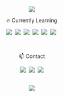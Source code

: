 <div align="center"><img src="https://capsule-render.vercel.app/api?type=waving&color=timeGradient&height=250&section=header&text=Always&nbsp;Be&nbsp;Coding&fontSize=90&animation=twinkling&fontAlignY=40"/></div>

<p align="center">🔥 Currently Learning</p>
<p align="center">
  <img src="https://img.shields.io/badge/Typescript-3178c6?style=flat-square&logo=Typescript&logoColor=white"/></a>&nbsp 
  <img src="https://img.shields.io/badge/React-61dafb?style=flat-square&logo=React&logoColor=white"/></a>&nbsp
  <img src="https://img.shields.io/badge/Next.js-000000?style=flat-square&logo=Next.js&logoColor=white"/></a>&nbsp
  <img src="https://img.shields.io/badge/Node.js-339933?style=flat-square&logo=Node.js&logoColor=white"/></a>&nbsp  
  <img src="https://img.shields.io/badge/Firebase-FFCA28?style=flat-square&logo=Firebase&logoColor=black"/></a>&nbsp
  <img src="https://img.shields.io/badge/ReactNative-61DAFB?style=flat-square&logo=React&logoColor=black"/></a>&nbsp

</p>
<br />
<p align="center">📫 Contact</p>
<p align="center">
  <a href="https://zeebeck.tistory.com/"><img src="https://img.shields.io/badge/Tistory-11B48A?style=flat-square&link=https://zeebeck.tistory.com"/></a>&nbsp
  <a href="https://jihunkim4.github.io/"><img src="https://img.shields.io/badge/GithubBlog-181717?style=flat-square&logo=Github&logoColor=white&link=https://jihunkim4.github.io/"/></a>&nbsp
  <a href="mailto:jihunkim444@gmail.com"><img src="https://img.shields.io/badge/Gmail-d14836?style=flat-square&logo=Gmail&logoColor=white&link=jihunkim444@gmail.com"/></a>
</p>
<br />
<div align=center>
<a href="https://hits.seeyoufarm.com"><img src="https://hits.seeyoufarm.com/api/count/incr/badge.svg?url=https%3A%2F%2Fgithub.com%2Fjihunkim4&count_bg=%2332399C&title_bg=%23BEA2A2&icon=&icon_color=%23E7E7E7&title=hits&edge_flat=false"/> </a>            
</div>
